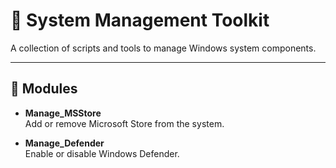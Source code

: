 # 🔧 System Management Toolkit

A collection of scripts and tools to manage Windows system components.

---

## 📂 Modules

- **Manage_MSStore**  
  Add or remove Microsoft Store from the system.

- **Manage_Defender**  
  Enable or disable Windows Defender.
